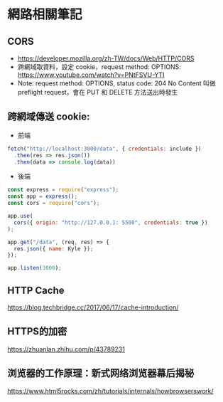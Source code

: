 # 網路相關筆記

## CORS
- https://developer.mozilla.org/zh-TW/docs/Web/HTTP/CORS  
- 跨網域取資料，設定 cookie，request method: OPTIONS: https://www.youtube.com/watch?v=PNtFSVU-YTI
- Note: request method: OPTIONS, status code: 204 No Content 叫做 preflight request，會在 PUT 和 DELETE 方法送出時發生
## 跨網域傳送 cookie:
- 前端
```js
fetch("http://localhost:3000/data", { credentials: include })
  .then(res => res.json())
  .then(data => console.log(data))
```
- 後端
```js
const express = require("express");
const app = express();
const cors = require("cors");

app.use(
  cors({ origin: "http://127.0.0.1: 5500", credentials: true })
);

app.get("/data", (req, res) => {
  res.json({ name: Kyle });
});

app.listen(3000);
```

## HTTP Cache
https://blog.techbridge.cc/2017/06/17/cache-introduction/
## HTTPS的加密
https://zhuanlan.zhihu.com/p/43789231
## 浏览器的工作原理：新式网络浏览器幕后揭秘
https://www.html5rocks.com/zh/tutorials/internals/howbrowserswork/
